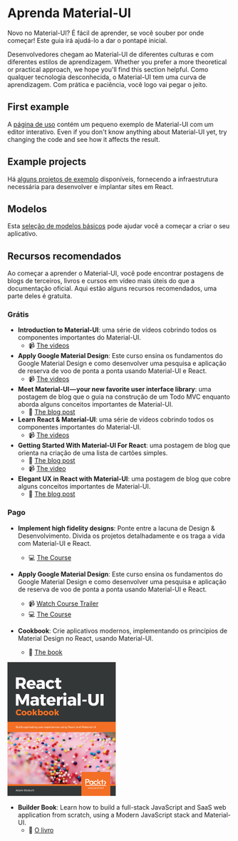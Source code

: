 # Aprenda Material-UI

<p class="description">Novo no Material-UI? É fácil de aprender, se você souber por onde começar! Este guia irá ajudá-lo a dar o pontapé inicial.</p>

Desenvolvedores chegam ao Material-UI de diferentes culturas e com diferentes estilos de aprendizagem. Whether you prefer a more theoretical or practical approach, we hope you'll find this section helpful. Como qualquer tecnologia desconhecida, o Material-UI tem uma curva de aprendizagem. Com prática e paciência, você logo vai pegar o jeito.

## First example

A [página de uso](/getting-started/usage/#quick-start) contém um pequeno exemplo de Material-UI com um editor interativo. Even if you don't know anything about Material-UI yet, try changing the code and see how it affects the result.

## Example projects

Há [alguns projetos de exemplo](/getting-started/example-projects/) disponíveis, fornecendo a infraestrutura necessária para desenvolver e implantar sites em React.

## Modelos

Esta [seleção de modelos básicos](/getting-started/templates/) pode ajudar você a começar a criar o seu aplicativo.

## Recursos recomendados

Ao começar a aprender o Material-UI, você pode encontrar postagens de blogs de terceiros, livros e cursos em vídeo mais úteis do que a documentação oficial. Aqui estão alguns recursos recomendados, uma parte deles é gratuita.

### Grátis

- **Introduction to Material-UI**: uma série de vídeos cobrindo todos os componentes importantes do Material-UI.
  - 📹 [The videos](https://www.youtube.com/watch?v=pHclLuRolzE&list=PLQg6GaokU5CwiVmsZ0d_9Zsg_DnIP_xwr)
- **Apply Google Material Design**: Este curso ensina os fundamentos do Google Material Design e como desenvolver uma pesquisa e aplicação de reserva de voo de ponta a ponta usando Material-UI e React.
  - 📹 [The videos](https://www.youtube.com/watch?v=bDkB3LoQKxs)
- **Meet Material-UI — your new favorite user interface library**: uma postagem de blog que o guia na construção de um Todo MVC enquanto aborda alguns conceitos importantes de Material-UI.
  - 📝 [The blog post](https://medium.freecodecamp.org/meet-your-material-ui-your-new-favorite-user-interface-library-6349a1c88a8c)
- **Learn React & Material-UI**: uma série de vídeos cobrindo todos os componentes importantes do Material-UI.
  - 📹 [The videos](https://www.youtube.com/watch?v=xm4LX5fJKZ8&list=PLcCp4mjO-z98WAu4sd0eVha1g-NMfzHZk)
- **Getting Started With Material-UI For React**: uma postagem de blog que orienta na criação de uma lista de cartões simples.
  - 📝 [The blog post](https://medium.com/codingthesmartway-com-blog/getting-started-with-material-ui-for-react-material-design-for-react-364b2688b555)
  - 📹 [The video](https://www.youtube.com/watch?v=PWadEeOuv5o)
- **Elegant UX in React with Material-UI**: uma postagem de blog que cobre alguns conceitos importantes de Material-UI.
  - 📝 [The blog post](https://alligator.io/react/material-ui/)

### Pago

- **Implement high fidelity designs**: Ponte entre a lacuna de Design & Desenvolvimento. Divida os projetos detalhadamente e os traga a vida com Material-UI e React.

  - 💻 [The Course](https://click.linksynergy.com/deeplink?id=IVuPfk1F/Ow&mid=39197&murl=https%3A%2F%2Fwww.udemy.com%2Fcourse%2Fimplement-high-fidelity-designs-with-material-ui-and-reactjs%2F)

- **Apply Google Material Design**: Este curso ensina os fundamentos do Google Material Design e como desenvolver uma pesquisa e aplicação de reserva de voo de ponta a ponta usando Material-UI e React.

  - 📹 [Watch Course Trailer](https://www.youtube.com/watch?v=hhZ6yFvCWho)
  - 💻 [The Course](https://bonsaiilabs.com/courseDetail/material-ui-with-react)

- **Cookbook**: Crie aplicativos modernos, implementando os princípios de Material Design no React, usando Material-UI.
  - 📘 [The book](https://www.amazon.com/gp/product/1789615224/)

[![cookbook](/static/blog/material-ui-v4-is-out/cookbook.png)](https://www.amazon.com/gp/product/1789615224/)

- **Builder Book**: Learn how to build a full-stack JavaScript and SaaS web application from scratch, using a Modern JavaScript stack and Material-UI.
  - 📘 [O livro](https://builderbook.org/)
